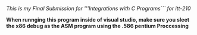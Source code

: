 *This is my Final Submission for '''Integrations with C Programs``` for itt-210*

**When runnging this program inside of visual studio, make sure you sleet the x86 debug as the ASM program using the .586 pentium Proccessing**
